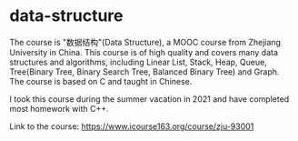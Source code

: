 # data-structure
The course is "数据结构"(Data Structure), a MOOC course from Zhejiang University in China. This course is of high quality and covers many data structures and algorithms, including Linear List, Stack, Heap, Queue, Tree(Binary Tree, Binary Search Tree, Balanced Binary Tree) and Graph.
The course is based on C and taught in Chinese.  

I took this course during the summer vacation in 2021 and have completed most homework with C++.

Link to the course: https://www.icourse163.org/course/zju-93001
